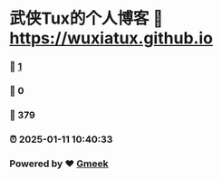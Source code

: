 # 武侠Tux的个人博客 :link: https://wuxiatux.github.io 
### :page_facing_up: [1](https://wuxiatux.github.io/tag.html) 
### :speech_balloon: 0 
### :hibiscus: 379 
### :alarm_clock: 2025-01-11 10:40:33 
### Powered by :heart: [Gmeek](https://github.com/Meekdai/Gmeek)
